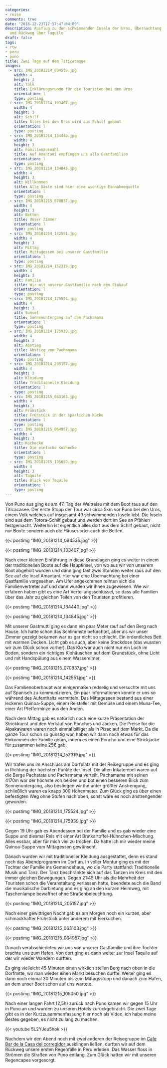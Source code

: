 ```yaml
---
categories:
- reise
comments: true
date: "2018-12-23T17:57:47-04:00"
description: Ausflug zu den schwimmenden Inseln der Uros, Übernachtung auf Amantani
  und Rückweg über Taquile
draft: false
tags:
- rtw
- peru
- puno
title: Zwei Tage auf dem Titicacasee
images:
  - src: IMG_20181214_094536.jpg
    width: 4
    height: 3
    alt: Talk
    title: Erklärungsrunde für die Touristen bei den Uros
    orientation: l
    type: postimg
  - src: IMG_20181214_103407.jpg
    width: 4
    height: 3
    alt: Schilf
    title: Alles bei den Uros wird aus Schilf gebaut
    orientation: l
    type: postimg
  - src: IMG_20181214_134440.jpg
    width: 4
    height: 3
    alt: Familienauswahl
    title: Auf Amantani empfingen uns alle Gastfamilien
    orientation: l
    type: postimg
  - src: IMG_20181214_134845.jpg
    width: 4
    height: 3
    alt: Willkommen
    title: Alle Gäste sind hier eine wichtige Einnahmequelle
    orientation: l
    type: postimg
  - src: IMG_20181215_070837.jpg
    width: 4
    height: 3
    alt: Betten
    title: Unser Zimmer
    orientation: l
    type: postimg
  - src: IMG_20181214_142551.jpg
    width: 4
    height: 3
    alt: Mittag
    title: Mittagessen bei unserer Gastfamilie
    orientation: l
    type: postimg
  - src: IMG_20181214_152319.jpg
    width: 4
    height: 3
    alt: Familie
    title: Wir mit unserer Gastfamilie nach dem Einkauf
    orientation: l
    type: postimg
  - src: IMG_20181214_175524.jpg
    width: 4
    height: 3
    alt: Sunset
    title: Sonnenuntergang auf dem Pachamama
    orientation: l
    type: postimg
  - src: IMG_20181214_175939.jpg
    width: 4
    height: 3
    alt: Abstieg
    title: Abstieg vom Pachamama
    orientation: l
    type: postimg
  - src: IMG_20181214_205157.jpg
    width: 4
    height: 3
    alt: Kleidung
    title: Traditionelle Kleidung
    orientation: l
    type: postimg
  - src: IMG_20181215_063103.jpg
    width: 4
    height: 3
    alt: Frühstück
    title: Frühstück in der spärlichen Küche
    orientation: l
    type: postimg
  - src: IMG_20181215_064957.jpg
    width: 4
    height: 3
    alt: Kochecke
    title: Die einfache Kochecke
    orientation: l
    type: postimg
  - src: IMG_20181215_105050.jpg
    width: 4
    height: 3
    alt: Taquile
    title: Blick von Taquile
    orientation: l
    type: postimg
---
```


Von Puno aus ging es am 47. Tag der Weltreise mit dem Boot raus auf den Titicacasee. Der erste Stopp der Tour war circa 5km vor Puno bei den Uros, einem Volk welches auf insgesamt 49 schwimmenden Inseln lebt. Die Inseln sind aus dem Totora-Schilf gebaut und werden dort im See an Pfählen festgemacht. Weiterhin ist eigentlich alles dort aus dem Schilf gebaut, nicht nur Boote sondern auch die Häuser oder auch die Betten.

{{< postimg "IMG_20181214_094536.jpg" >}}

{{< postimg "IMG_20181214_103407.jpg" >}}

Nach einer kleinen Einführung in diese Grundlagen ging es weiter in einem der traditionellen Boote auf die Hauptinsel, von wo aus wir von unserem Boot abgeholt wurden und dann ging fast zwei Stunden weiter raus auf den See auf die Insel Amantani. Hier war eine Übernachtung bei einer Gastfamilie vorgesehen. Am Ufer angekommen reihten sich die Familienvertreter auf und dann wurden wir ihnen zugewiesen. Wie wir erfahren haben gibt es eine Art Verteilungsschlüssel, so dass alle Familien über das Jahr zu gleichen Teilen von den Touristen profitieren.

{{< postimg "IMG_20181214_134440.jpg" >}}

{{< postimg "IMG_20181214_134845.jpg" >}}

Mit unserer Gastmutti ging es dann ein paar Meter rauf auf den Berg nach Hause. Ich hatte schon das Schlimmste befürchtet, aber als wir unser Zimmer gezeigt bekamen war es gar nicht so schlecht. Ein ordentliches Bett mit warmen Decken. Licht gab es auch, aber keine Steckdose (das wussten wir zum Glück schon vorher). Das Klo war auch nicht nur ein Loch im Boden, sondern ein richtiges Klohäuschen auf dem Grundstück, ohne Licht und mit Handspülung aus einem Wassereimer.

{{< postimg "IMG_20181215_070837.jpg" >}}

{{< postimg "IMG_20181214_142551.jpg" >}}

Das Familienoberhaupt war einigermaßen redselig und versuchte mit uns auf Spanisch zu kommunizieren. Ein paar Informationen konnte er uns so während des Aufenthalts vermitteln. Das Mittagessen bestand aus einer leckeren Quinoa-Suppe, einem Reisteller mit Gemüse und einem Muna-Tee, einer Art Pfefferminze aus den Anden.

Nach dem Mittag gab es natürlich noch eine kurze Präsentation der Strickkunst und den Verkauf von Ponchos und Jacken. Die Preise für die Alpakawaren waren noch einmal billiger als in Pisac auf dem Markt. Da die ganze Tour schon so günstig war, haben wir dann noch etwas für das Einkommen der Familie getan, indem es einen Poncho und eine Strickjacke für zusammen keine 25€ gab. 

{{< postimg "IMG_20181214_152319.jpg" >}}

Wir trafen uns im Anschluss am Dorfplatz mit der Reisegruppe und es ging in Richtung der höchsten Punkte der Insel. Die alten Inkatempel waren auf die Berge Pachatata und Pachamama verteilt. Pachamama mit seinen 4170m war der höchste von beiden und bot einen besseren Blick zum Sonnenuntergang, also bestiegen wir ihn unter größter Anstrengung, schließlich waren es knapp 300 Höhenmeter. Zum Glück ging es über einen befestigten Weg ohne Stufen nach oben, sonst wäre es noch anstrengender geworden.

{{< postimg "IMG_20181214_175524.jpg" >}}

{{< postimg "IMG_20181214_175939.jpg" >}}

Gegen 19 Uhr gab es Abendessen bei der Familie und es gab wieder eine Suppe und diesmal Reis mit einer Art Bratkartoffel-Hühnchen-Mischung. Alles essbar, aber für mich viel zu trocken. Da hätte ich mir wieder meine Quinoa-Suppe vom Mittagessen gewünscht.

Danach wurden wir mit traditioneller Kleidung ausgestattet, denn es stand noch das Abendprogramm im Dorf an. In voller Montur ging es mit der Tochter der Familie ins Gemeindehaus, wo die Party stattfand: Traditionelle Musik und Tanz. Der Tanz beschränkte sich auf das Tanzen im Kreis mit den immer gleichen Bewegungen. Gegen 21:45 Uhr als die Mehrheit der Touristen schon die Veranstaltung verlassen hatte, beendete auch die Band die musikalische Darbietung und es ging an den kurzen Heimweg, mit Taschenlampe bewaffnet ohne Straßenbeleuchtung.

{{< postimg "IMG_20181214_205157.jpg" >}}

Nach einer gewittrigen Nacht gab es am Morgen noch ein kurzes, aber schmackhafter Frühstück unter anderem mit Eierkuchen. 

{{< postimg "IMG_20181215_063103.jpg" >}}

{{< postimg "IMG_20181215_064957.jpg" >}}

Danach verabschiedeten wir uns von unserer Gastfamilie und ihre Tochter brachte uns zum Hafen. Von dort ging es dann weiter zur Insel Taquile auf der wir wieder Wandern durften. 

Es ging vielleicht 45 Minuten einen wirklich steilen Berg nach oben in die Dorfmitte, wo man wieder einen Markt besuchen durfte. Weiter ging es dann noch einmal 30 Minuten bis zum Mittagsstopp und danach zum Hafen, an dem unser Boot schon auf uns wartete.

{{< postimg "IMG_20181215_105050.jpg" >}}

Nach einer langen Fahrt (2,5h) zurück nach Puno kamen wir gegen 15 Uhr in Puno an und wurden zu unseren Hotels zurückgebracht. Die zwei Tage gibt es in der Kurzzusammenfassung hier noch als Video, ich habe meine Bestes gegeben, es nicht zu lang zu machen.

{{< youtube 5L2YJeu5hok >}}

Nachdem wir den Abend noch mit zwei anderen der Reisegruppe im [Cafe Bar de la Casa del corregidor
](https://goo.gl/maps/XGREyuFy5AK2) ausklingen ließen, durften wir auf dem Rückweg unsere ersten Regenfälle in Peru erleben. Das Wasser floss in Strömen die Straßen von Puno entlang. Zum Glück hatten wir mit unseren Regencapes vorgesorgt.

